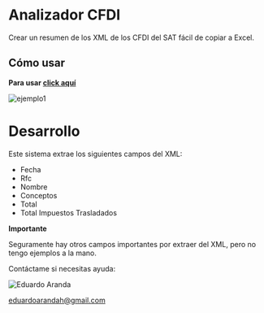 # Analizador CFDI

Crear un resumen de los XML de los CFDI del SAT fácil de copiar a Excel.

## Cómo usar

**Para usar [click aquí](https://analizador-cfdi.netlify.com)**

![ejemplo1](https://user-images.githubusercontent.com/4065733/38106353-f1a258be-334b-11e8-98ac-6206ddacb1ae.png)


# Desarrollo

Este sistema extrae los siguientes campos del XML:

- Fecha
- Rfc
- Nombre
- Conceptos
- Total
- Total Impuestos Trasladados

**Importante** 

Seguramente hay otros campos importantes por extraer del XML, pero no tengo ejemplos a la mano. 

Contáctame si necesitas ayuda: 

![Eduardo Aranda](https://es.gravatar.com/userimage/8114274/0cff94afc2f748b5da1096e10cf54ef0.jpeg) 

eduardoarandah@gmail.com